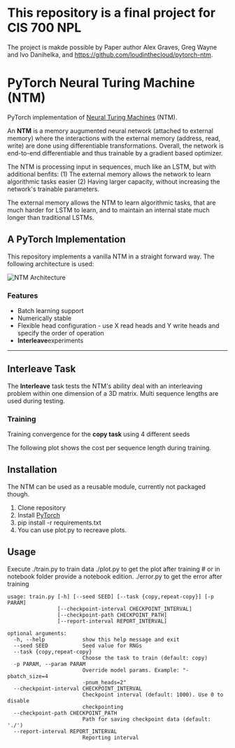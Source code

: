 # This repository is a final project for CIS 700 NPL
The project is makde possible by Paper author Alex Graves, Greg Wayne and Ivo Danihelka, and https://github.com/loudinthecloud/pytorch-ntm.


# PyTorch Neural Turing Machine (NTM)

PyTorch implementation of [Neural Turing Machines](https://arxiv.org/abs/1410.5401) (NTM).

An **NTM** is a memory augumented neural network (attached to external memory) where the interactions with the external memory (address, read, write) are done using differentiable transformations. Overall, the network is end-to-end differentiable and thus trainable by a gradient based optimizer.

The NTM is processing input in sequences, much like an LSTM, but with additional benfits: (1) The external memory allows the network to learn algorithmic tasks easier (2) Having larger capacity, without increasing the network's trainable parameters.

The external memory allows the NTM to learn algorithmic tasks, that are much harder for LSTM to learn, and to maintain an internal state much longer than traditional LSTMs.

## A PyTorch Implementation

This repository implements a vanilla NTM in a straight forward way. The following architecture is used:

![NTM Architecture](https://github.com/loudinthecloud/pytorch-ntm/blob/master/images/ntm.png)

### Features
* Batch learning support
* Numerically stable
* Flexible head configuration - use X read heads and Y write heads and specify the order of operation
* **Interleave**experiments

***

## Interleave Task

The **Interleave** task tests the NTM's ability deal with an interleaving problem within one dimension of a 3D matrix. Multi sequence lengths are used during testing.

### Training

Training convergence for the **copy task** using 4 different seeds 


 The following plot shows the cost per sequence length during training. 



## Installation

The NTM can be used as a reusable module, currently not packaged though.

1. Clone repository
2. Install [PyTorch](http://pytorch.org/)
3. pip install -r requirements.txt
4. You can use plot.py to recreave plots.
## Usage
Execute ./train.py to train data
        ./plot.py to get the plot after training # or in notebook folder provide a notebook edition.
        ./error.py to get the error after training

```
usage: train.py [-h] [--seed SEED] [--task {copy,repeat-copy}] [-p PARAM]
                [--checkpoint-interval CHECKPOINT_INTERVAL]
                [--checkpoint-path CHECKPOINT_PATH]
                [--report-interval REPORT_INTERVAL]

optional arguments:
  -h, --help            show this help message and exit
  --seed SEED           Seed value for RNGs
  --task {copy,repeat-copy}
                        Choose the task to train (default: copy)
  -p PARAM, --param PARAM
                        Override model params. Example: "-pbatch_size=4
                        -pnum_heads=2"
  --checkpoint-interval CHECKPOINT_INTERVAL
                        Checkpoint interval (default: 1000). Use 0 to disable
                        checkpointing
  --checkpoint-path CHECKPOINT_PATH
                        Path for saving checkpoint data (default: './')
  --report-interval REPORT_INTERVAL
                        Reporting interval
```
